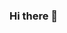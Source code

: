 ### Hi there 👋

<!--
**eduAFhen/eduAFhen** is a ✨ _special_ ✨ repository because its `README.md` (this file) appears on your GitHub profile.

Here are some ideas to get you started:

- 🌱 I’m currently learning coding with the help of CodeSpace.
- 👯 I’m looking to collaborate in various projects.
- 📫 How to reach me: @edu__af
- 😄 Pronouns: she/her
- ⚡ Fun fact: I love cows! 
-->
